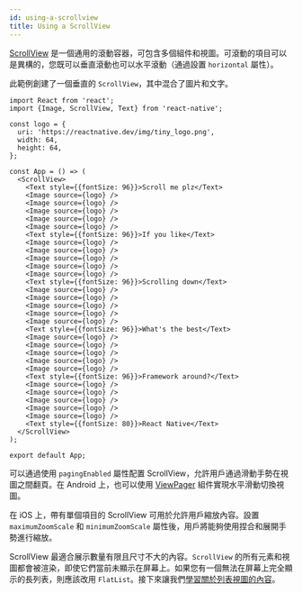 ```yaml
---
id: using-a-scrollview
title: Using a ScrollView
---
```


[ScrollView](scrollview.md) 是一個通用的滾動容器，可包含多個組件和視圖。可滾動的項目可以是異構的，您既可以垂直滾動也可以水平滾動（通過設置 `horizontal` 屬性）。

此範例創建了一個垂直的 `ScrollView`，其中混合了圖片和文字。

```SnackPlayer name=Using%20ScrollView
import React from 'react';
import {Image, ScrollView, Text} from 'react-native';

const logo = {
  uri: 'https://reactnative.dev/img/tiny_logo.png',
  width: 64,
  height: 64,
};

const App = () => (
  <ScrollView>
    <Text style={{fontSize: 96}}>Scroll me plz</Text>
    <Image source={logo} />
    <Image source={logo} />
    <Image source={logo} />
    <Image source={logo} />
    <Image source={logo} />
    <Text style={{fontSize: 96}}>If you like</Text>
    <Image source={logo} />
    <Image source={logo} />
    <Image source={logo} />
    <Image source={logo} />
    <Image source={logo} />
    <Text style={{fontSize: 96}}>Scrolling down</Text>
    <Image source={logo} />
    <Image source={logo} />
    <Image source={logo} />
    <Image source={logo} />
    <Image source={logo} />
    <Text style={{fontSize: 96}}>What's the best</Text>
    <Image source={logo} />
    <Image source={logo} />
    <Image source={logo} />
    <Image source={logo} />
    <Image source={logo} />
    <Text style={{fontSize: 96}}>Framework around?</Text>
    <Image source={logo} />
    <Image source={logo} />
    <Image source={logo} />
    <Image source={logo} />
    <Image source={logo} />
    <Text style={{fontSize: 80}}>React Native</Text>
  </ScrollView>
);

export default App;
```

可以通過使用 `pagingEnabled` 屬性配置 ScrollView，允許用戶通過滑動手勢在視圖之間翻頁。在 Android 上，也可以使用 [ViewPager](https://github.com/react-native-community/react-native-viewpager) 組件實現水平滑動切換視圖。

在 iOS 上，帶有單個項目的 ScrollView 可用於允許用戶縮放內容。設置 `maximumZoomScale` 和 `minimumZoomScale` 屬性後，用戶將能夠使用捏合和展開手勢進行縮放。

ScrollView 最適合展示數量有限且尺寸不大的內容。`ScrollView` 的所有元素和視圖都會被渲染，即使它們當前未顯示在屏幕上。如果您有一個無法在屏幕上完全顯示的長列表，則應該改用 `FlatList`。接下來讓我們[學習關於列表視圖的內容](using-a-listview.md)。